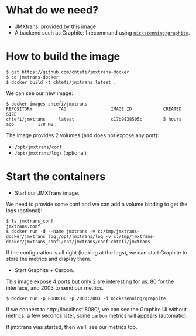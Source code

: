 # What do we need?

- JMXtrans: provided by this image
- A backend such as Graphite: I recommand using [`nickstenning/graphite`](https://github.com/nickstenning/docker-graphite).

# How to build the image

```
$ git https://github.com/chtefi/jmxtrans-docker
$ cd jmxtrans-docker
$ docker build -t chtefi/jmxtrans:latest .
```

We can see our new image:

```
$ docker images chtefi/jmxtrans
REPOSITORY          TAG                 IMAGE ID            CREATED             SIZE
chtefi/jmxtrans     latest              c17b9838505c        5 hours ago         178 MB
```

The image provides 2 volumes (and does not expose any port):

- `/opt/jmxtrans/conf`
- `/opt/jmxtrans/logs` (optional)

# Start the containers

- Start our JMXTrans image.

We need to provide some conf and we can add a volume binding to get the logs (optional):

```
$ ls jmxtrans_conf
jmxtrans.conf
$ docker run -d --name jmxtrans -v c:/tmp/jmxtrans-docker/jmxtrans_log:/opt/jmxtrans/log -v c:/tmp/jmxtrans-docker/jmxtrans_conf:/opt/jmxtrans/conf chtefi/jmxtrans
```

If the configuration is all right (looking at the logs), we can start Graphite to store the metrics and display them.

- Start Graphite + Carbon.

This image expose 4 ports but only 2 are interesting for us: 80 for the interface, and 2003 to send our metrics.
```
$ docker run -p 8080:80 -p 2003:2003 -d nickstenning/graphite
```

If we connect to http://localhost:8080/, we can see the Graphite UI without metrics, a few seconds later, some `carbon` metrics will appears (automatic).

If jmxtrans was started, then we'll see our metrics too.


